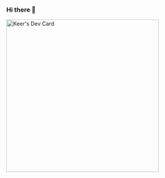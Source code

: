 ### Hi there 👋

<a href="https://app.daily.dev/Keer"><img src="https://api.daily.dev/devcards/f4d3748569ad4b7fbeb3e0732dcf3f34.png?r=gyf" width="400" alt="Keer's Dev Card"/></a>
